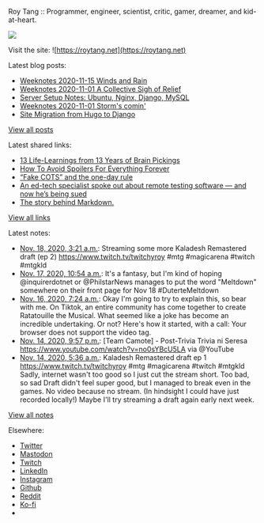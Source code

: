 Roy Tang :: Programmer, engineer, scientist, critic, gamer, dreamer, and kid-at-heart.

![](https://roytang.net/static/img/profile.jpg)

Visit the site: ![https://roytang.net](https://roytang.net)

Latest blog posts:

- [Weeknotes 2020-11-15 Winds and Rain](https://roytang.net/2020/11/weeknotes-2020-11-15/)
- [Weeknotes 2020-11-01 A Collective Sigh of Relief](https://roytang.net/2020/11/weeknotes-2020-11-08/)
- [Server Setup Notes: Ubuntu, Nginx, Django, MySQL](https://roytang.net/2020/11/server-setup-notes/)
- [Weeknotes 2020-11-01 Storm&#x27;s comin&#x27;](https://roytang.net/2020/11/weeknotes-2020-11-01/)
- [Site Migration from Hugo to Django](https://roytang.net/2020/10/site-migration-to-django/)

[View all posts](https://roytang.net/blog)

Latest shared links:

- [13 Life-Learnings from 13 Years of Brain Pickings](https://roytang.net/2020/11/13-life-learnings-from-13-years-of-brain-pickings/)
- [How To Avoid Spoilers For Everything Forever](https://roytang.net/2020/11/how-to-avoid-spoilers-for-everything-forever/)
- [“Fake COTS” and the one-day rule](https://roytang.net/2020/10/fake-cots-and-the-one-day-rule/)
- [An ed-tech specialist spoke out about remote testing software — and now he’s being sued](https://roytang.net/2020/10/an-ed-tech-specialist-spoke-out-about-remote-testing-software-and-now-hes-being-sued/)
- [The story behind Markdown.](https://roytang.net/2020/10/the-story-behind-markdown/)

[View all links](https://roytang.net/links)

Latest notes:

- [Nov. 18, 2020, 3:21 a.m.](https://roytang.net/2020/11/1329022017753001988/): Streaming some more Kaladesh Remastered draft (ep 2) https://www.twitch.tv/twitchyroy #mtg #magicarena #twitch #mtgkld
- [Nov. 17, 2020, 10:54 a.m.](https://roytang.net/2020/11/1328773621007876096/): It&#x27;s a fantasy, but I&#x27;m kind of hoping @inquirerdotnet or @PhilstarNews manages to put the word &quot;Meltdown&quot; somewhere on their front page for Nov 18 #DuterteMeltdown
- [Nov. 16, 2020, 7:24 a.m.](https://roytang.net/2020/11/1328358247061831680/): Okay I&#x27;m going to try to explain this, so bear with me. On Tiktok, an entire community has come together to create Ratatouille the Musical. What seemed like a joke has become an incredible undertaking. Or not? Here&#x27;s how it started, with a call: Your browser does not support the video tag.
- [Nov. 14, 2020, 9:57 p.m.](https://roytang.net/2020/11/1327853276302217223/): [Team Camote] - Post-Trivia Trivia ni Seresa https://www.youtube.com/watch?v=no0sYBcU5LA via @YouTube
- [Nov. 14, 2020, 5:36 a.m.](https://roytang.net/2020/11/1327606340764766209/): Kaladesh Remastered draft ep 1 https://www.twitch.tv/twitchyroy #mtg #magicarena #twitch #mtgkld Sadly, internet wasn&#x27;t too good so I just cut the stream short. Too bad, so sad Draft didn&#x27;t feel super good, but I managed to break even in the games. No video because no stream. (In hindsight I could have just recorded locally!) Maybe I&#x27;ll try streaming a draft again early next week.

[View all notes](https://roytang.net/notes)

Elsewhere:

- [Twitter](https://twitter.com/roytang)
- [Mastodon](https://mastodon.technology/@roytang)
- [Twitch](https://twitch.tv/twitchyroy)
- [LinkedIn](https://www.linkedin.com/in/roytang)
- [Instagram](https://instagram.com/roytang0400)
- [Github](https://github.com/roytang)
- [Reddit](https://reddit.com/u/hungryroy)
- [Ko-fi](https://ko-fi.com/roytang)
- [](mailto:hello@roytang.net)